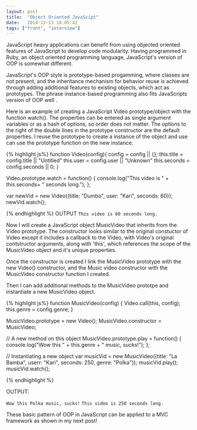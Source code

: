 ```yaml
---
layout: post
title:  "Object Oriented JavaScipt"
date:   2014-12-13 18:05:42
tags: ["front", "interview"]
---
```

JavaScript heavy applications can benefit from using objected oriented features of JavaScript to develop code modularity. Having programmed in Ruby, an object oriented programming language, JavaScript's version of OOP is somewhat different.

JavaScript's OOP style is prototype-based progamming, where classes are not present, and the inheritance mechanism for behavior reuse is achieved through adding additional features to existing objects, which act as prototypes. The phrase instance-based programming also fits JavaScripts version of OOP well .

Here is an example of creating a JavaScript Video prototype/object with the function watch(). The properties can be entered as single argument variables or as a hash of options, so order does not matter. The options to the right of the double lines in the prototype constructor are the default properties. I reuse the prototype to create a instance of the object and use can use the prototype function on the new instance.


{% highlight js%}
function Video(config){
    config = config || {};
    this.title = config.title || "Untitled"
    this.user = config.user || "Unknown"
    this.seconds = config.seconds || 0;
}

Video.prototype.watch = function() {
    console.log("This video is " + this.seconds+ " seconds long.");
};

var newVid = new Video({title: "Dumbo", user: "Kari", seconds: 60});
newVid.watch();

{% endhighlight %}
OUTPUT
`This video is 60 seconds long.`


Now I will create a JavaScript object MusicVideo that inherits from the Video prototype. The constructor looks similar to the original constuctor of Video except it includes a callback to the Video, with Video's original contstructor arguments, along with 'this', which references the scope of the MusicVideo object and it's unique properties.

Once the constructor is created I link the MusicVideo prototype with the new Video() constructor, and the Music video constructor with the MusicVideo constructor function I created.

Then I can add additional methods to the MusicVideo prototpe and instantiate a new MusicVideo object.

{% highlight js%}
function MusicVideo(config) {
    Video.call(this, config);
    this.genre = config.genre;
}

MusicVideo.prototype = new Video();
MusicVideo.constructor = MusicVideo;

// A new method on this object
MusicVideo.prototype.play = function() {
  console.log("Wow this " + this.genre + " music, sucks!");
};

// Instantiating a new object
var musicVid = new MusicVideo({title: "La Bamba", userr: "Kari", seconds: 250, genre: "Polka"});
musicVid.play();
musicVid.watch();

{% endhighlight %}

OUTPUT:

`Wow this Polka music, sucks!`
`This video is 250 seconds long.`


These basic pattern of OOP in JavaScript can be applied to a MVC framework as shown in my next post!
